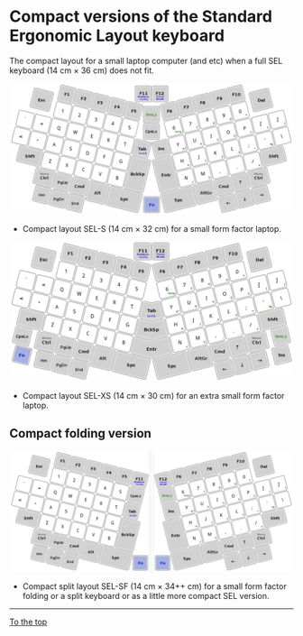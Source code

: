 
# Compact versions of the Standard Ergonomic Layout keyboard

The compact layout for a small laptop computer (and etc) when a full SEL keyboard (14 cm × 36 cm) does not fit.

![Small Factor Standard Ergonomic Layout Keyboard](img/sel-s-keyboard.png)

+ Compact layout SEL-S (14 cm × 32 cm) for a small form factor laptop.

![Extra Small Standard Ergonomic Layout Keyboard](img/sel-xs-keyboard.png)

+ Compact layout SEL-XS (14 cm × 30 cm) for an extra small form factor laptop.

## Compact folding version

![Folding Standard Ergonomic Layout Keyboard](img/sel-sf-keyboard.png)

+ Compact split layout SEL-SF (14 cm × 34++ cm) for a small form factor folding or a split keyboard or as a little more compact SEL version.

-----------------------------------------------

[To the top](README.md)


